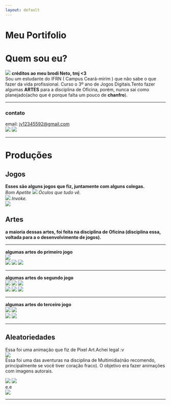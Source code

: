 ```yaml
---
layout: default
---
```


# Meu Portifolio

# Quem sou eu?  
![](jv1.png) **créditos ao meu brodi Neto, tmj <3**  
Sou um estudante do IFRN ( Campus Ceará-mirim ) que não sabe o que fazer da vida profissional. Curso o 3º ano de Jogos Digitais.Tento fazer algumas **ARTES** para a disciplina de Oficina, porém, nunca sai como planejado(acho que é porque falta um pouco de **chanfro**).  
* * *
### contato  
email: jv12345592@gmail.com  
[![](tt.png)](https://twitter.com/Jvictor923) [![](pinterest.png)](https://br.pinterest.com/jv12345692/)

* * *
# Produções

## Jogos
**Esses são alguns jogos que fiz, juntamente com alguns colegas.**  
_Bom Apetite_
[![](bomapetite.png)](https://lucas-manolo.github.io/Bom%20Apetite!/) 
_Óculos que tudo vê._  
[![](tela2.jpg)](https://lucas-manolo.github.io/%C3%93culos%20que%20tudo%20v%C3%AA/)
_Invoke._  
[![](invoke.png)](https://lucas-manolo.github.io/Invoke/)  

## Artes  
**a maioria dessas artes, foi feita na disciplina de Oficina (disciplina essa, voltada para a o desenvolvimento de jogos).**  
* * *
**algumas artes do primeiro jogo**    
![](fim.png)   
![](Pizza_deLado.png) ![](milho.png) ![](sushi.png)
* * *
**algumas artes do segundo jogo**  
![](botão.png) ![](oculos.png) ![](FITA.png)  
![](carro.png) ![](bomba.png) ![](tv.png)
* * *
**algumas artes do terceiro jogo**  
![](base.png) ![](meteoro.png)  
![](energia.png) ![](voador.png) 
* * * 

## Aleatoriedades
Essa foi uma animação que fiz de Pixel Art.Achei legal :v  
![](aniPixel.png)  
Essa foi uma das aventuras na disciplina de Multimidia(não recomendo, principalmente se você tiver coração fraco). O objetivo era fazer animações com imagens autorais.  
  
![](robô-alto.png) ![](robô-correndo.gif)  
e.e  
![](olho1.gif)
* * *

